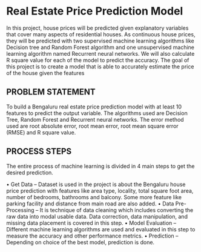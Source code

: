 # Real Estate Price Prediction Model

In this project, house prices will be predicted given explanatory variables that cover 
many aspects of residential houses. As continuous house prices, they will be predicted 
with two supervised machine learning algorithms like Decision tree and Random Forest 
algorithm and one unsupervised machine learning algorithm named Recurrent neural 
networks. We will also calculate R square value for each of the model to predict the 
accuracy. The goal of this project is to create a model that is able to accurately estimate 
the price of the house given the features

## PROBLEM STATEMENT

To build a Bengaluru real estate price prediction model with at least 10 features to predict the output variable. The algorithms used are Decision Tree, Random Forest and Recurrent neural networks. The error method used are root absolute error, root mean error, root mean square error (RMSE) and R square value.

## PROCESS STEPS

The entire process of machine learning is divided in 4 main steps to get the desired prediction.

• Get Data – Dataset is used in the project is about the Bengaluru house price prediction with features like area type, locality, total square foot area, number of bedrooms, bathrooms and balcony. Some more feature like parking facility and distance from main road are also added.
• Data Pre-Processing – It is technique of data cleaning which includes converting the raw data into modal usable data. Data correction, data manipulation, and missing data placement is covered in this step.
• Model Evaluation – Different machine learning algorithms are used and evaluated in this step to measure the accuracy and other performance metrics.
• Prediction – Depending on choice of the best model, prediction is done.

